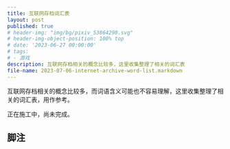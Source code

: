```yaml
---
title: 互联网存档词汇表
layout: post
published: true
# header-img: "img/bg/pixiv_53864290.svg"
# header-img-object-position: 100% top
# date: '2023-06-27 00:00:00'
# tags:
# - 游戏
description: 互联网存档相关的概念比较多，这里收集整理了相关的词汇表
file-name: 2023-07-06-internet-archive-word-list.markdown
---
```


互联网存档相关的概念比较多，而词语含义可能也不容易理解，这里收集整理了相关的词汇表，用作参考。

正在施工中，尚未完成。

<!-- more -->



## 脚注
